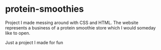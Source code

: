 # protein-smoothies
Project I made messing around with CSS and HTML. The website represents a business of a protein smoothie store which I would someday like to open.

Just a project I made for fun

